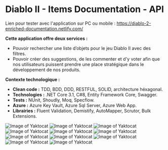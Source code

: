 # Diablo II - Items Documentation - API

Lien pour tester avec l'application sur PC ou mobile : https://diablo-2-enriched-documentation.netlify.com/


__Cette application offre deux services :__
- Pouvoir rechercher une liste d’objets pour le jeu Diablo II avec des filtres.
- Pouvoir créer des suggestions, de les commenter et d'y voter afin que nos utilisateurs puissent prendre une place stratégique dans le développement de nos produits.


__Contexte technologique :__
- __Clean code :__ TDD, BDD, DDD, RESTFUL, SOLID, architecture héxagonal.
- __Technologies :__ .NET Core 3.1, C#8, Entity Framework Core, Swagger.
- __Tests :__ NUnit, Shoudly, Moq, Specflow.
- __Azure :__ Azure Key Vault, Azure Sql Server, Azure Web App.
- __Librairies :__ Fluent Validation, Demistify, AutoMapper, Scrutor, Bulk Extensions.

![Image of Yaktocat](https://imgur.com/NE1abk7.png)
![Image of Yaktocat](https://imgur.com/YcfceVE.png)
![Image of Yaktocat](https://imgur.com/BG6kGJJ.png)
![Image of Yaktocat](https://imgur.com/6xIDc51.png)
![Image of Yaktocat](https://imgur.com/RS6LIZP.png)
![Image of Yaktocat](https://imgur.com/BE4KDZI.png)
![Image of Yaktocat](https://imgur.com/D79YeZs.png)
![Image of Yaktocat](https://imgur.com/Vb7z4oE.png)
![Image of Yaktocat](https://imgur.com/V6KM3Gq.png)
![Image of Yaktocat](https://imgur.com/eAGkKb1.png)
![Image of Yaktocat](https://imgur.com/Q7zQnzJ.png)
